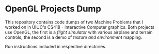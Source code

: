 OpenGL Projects Dump
====================

This repository contains code dumps of two Machine Problems that I worked on in UIUC's CS418 - Interactive Computer graphics. Both projects use OpenGL, the first is a *flight simulator* with various airplane and terrain controls, the second is a demo of *texture and environment* mapping.

Run instructions included in respective directories.
